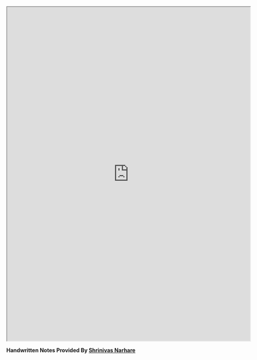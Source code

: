 <iframe src="https://drive.google.com/file/d/1DPcBPFxDACkX8WBQgJz1rtJW2zN-wzma/preview" width="640" height="880" allow="autoplay"></iframe>

 **Handwritten Notes Provided By [Shrinivas Narhare](https://www.linkedin.com/in/shrinivas-narhare-ab5a0b208/)**
